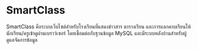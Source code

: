 # SmartClass
SmartClass คือระบบเว็บไซต์สำหรับโรงเรียนที่แสดงข่าวสาร ตารางเรียน และการแลกคาบเรียนให้นักเรียน/ครูเข้าดูผ่านเบราว์เซอร์ โดยเชื่อมต่อกับฐานข้อมูล MySQL และมีระบบหลังบ้านสำหรับผู้ดูแลจัดการข้อมูล
